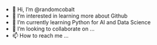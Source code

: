 - 👋 Hi, I’m @randomcobalt
- 👀 I’m interested in learning more about Github
- 🌱 I’m currently learning Python for AI and Data Science
- 💞️ I’m looking to collaborate on ...
- 📫 How to reach me ...

<!---
randomcobalt/randomcobalt is a ✨ special ✨ repository because its `README.md` (this file) appears on your GitHub profile.
You can click the Preview link to take a look at your changes.
--->

